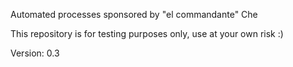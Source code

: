 Automated processes sponsored by "el commandante" Che

This repository is for testing purposes only, use at your own risk :)

Version: 0.3
